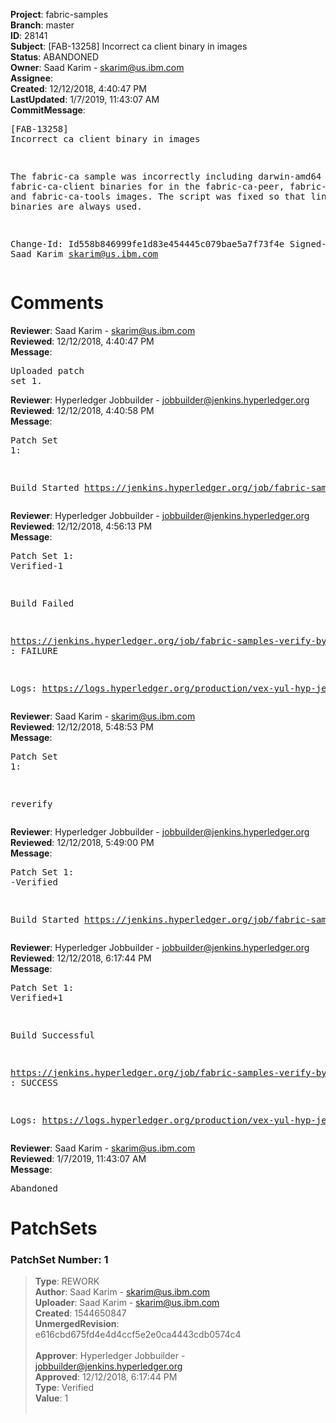 <strong>Project</strong>: fabric-samples<br><strong>Branch</strong>: master<br><strong>ID</strong>: 28141<br><strong>Subject</strong>: [FAB-13258] Incorrect ca client binary in images<br><strong>Status</strong>: ABANDONED<br><strong>Owner</strong>: Saad Karim - skarim@us.ibm.com<br><strong>Assignee</strong>:<br><strong>Created</strong>: 12/12/2018, 4:40:47 PM<br><strong>LastUpdated</strong>: 1/7/2019, 11:43:07 AM<br><strong>CommitMessage</strong>:<br><pre>[FAB-13258] Incorrect ca client binary in images

The fabric-ca sample was incorrectly including darwin-amd64
fabric-ca-client binaries for in the fabric-ca-peer,
fabric-ca-orderer, and fabric-ca-tools images. The script was
fixed so that linux based binaries are always used.

Change-Id: Id558b846999fe1d83e454445c079bae5a7f73f4e
Signed-off-by: Saad Karim <skarim@us.ibm.com>
</pre><h1>Comments</h1><strong>Reviewer</strong>: Saad Karim - skarim@us.ibm.com<br><strong>Reviewed</strong>: 12/12/2018, 4:40:47 PM<br><strong>Message</strong>: <pre>Uploaded patch set 1.</pre><strong>Reviewer</strong>: Hyperledger Jobbuilder - jobbuilder@jenkins.hyperledger.org<br><strong>Reviewed</strong>: 12/12/2018, 4:40:58 PM<br><strong>Message</strong>: <pre>Patch Set 1:

Build Started https://jenkins.hyperledger.org/job/fabric-samples-verify-byfn/140/</pre><strong>Reviewer</strong>: Hyperledger Jobbuilder - jobbuilder@jenkins.hyperledger.org<br><strong>Reviewed</strong>: 12/12/2018, 4:56:13 PM<br><strong>Message</strong>: <pre>Patch Set 1: Verified-1

Build Failed 

https://jenkins.hyperledger.org/job/fabric-samples-verify-byfn/140/ : FAILURE

Logs: https://logs.hyperledger.org/production/vex-yul-hyp-jenkins-3/fabric-samples-verify-byfn/140</pre><strong>Reviewer</strong>: Saad Karim - skarim@us.ibm.com<br><strong>Reviewed</strong>: 12/12/2018, 5:48:53 PM<br><strong>Message</strong>: <pre>Patch Set 1:

reverify</pre><strong>Reviewer</strong>: Hyperledger Jobbuilder - jobbuilder@jenkins.hyperledger.org<br><strong>Reviewed</strong>: 12/12/2018, 5:49:00 PM<br><strong>Message</strong>: <pre>Patch Set 1: -Verified

Build Started https://jenkins.hyperledger.org/job/fabric-samples-verify-byfn/141/</pre><strong>Reviewer</strong>: Hyperledger Jobbuilder - jobbuilder@jenkins.hyperledger.org<br><strong>Reviewed</strong>: 12/12/2018, 6:17:44 PM<br><strong>Message</strong>: <pre>Patch Set 1: Verified+1

Build Successful 

https://jenkins.hyperledger.org/job/fabric-samples-verify-byfn/141/ : SUCCESS

Logs: https://logs.hyperledger.org/production/vex-yul-hyp-jenkins-3/fabric-samples-verify-byfn/141</pre><strong>Reviewer</strong>: Saad Karim - skarim@us.ibm.com<br><strong>Reviewed</strong>: 1/7/2019, 11:43:07 AM<br><strong>Message</strong>: <pre>Abandoned</pre><h1>PatchSets</h1><h3>PatchSet Number: 1</h3><blockquote><strong>Type</strong>: REWORK<br><strong>Author</strong>: Saad Karim - skarim@us.ibm.com<br><strong>Uploader</strong>: Saad Karim - skarim@us.ibm.com<br><strong>Created</strong>: 1544650847<br><strong>UnmergedRevision</strong>: e616cbd675fd4e4d4ccf5e2e0ca4443cdb0574c4<br><br><strong>Approver</strong>: Hyperledger Jobbuilder - jobbuilder@jenkins.hyperledger.org<br><strong>Approved</strong>: 12/12/2018, 6:17:44 PM<br><strong>Type</strong>: Verified<br><strong>Value</strong>: 1<br><br></blockquote>
